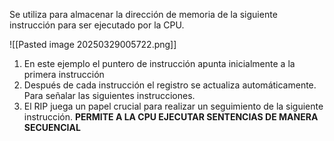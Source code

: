 Se utiliza para almacenar la dirección de memoria de la siguiente instrucción para ser ejecutado por la CPU.

![[Pasted image 20250329005722.png]]

1. En este ejemplo el puntero de instrucción apunta inicialmente a la primera instrucción
2. Después de cada instrucción el registro se actualiza automáticamente. Para señalar las siguientes instrucciones.
3. El RIP juega un papel crucial para realizar un seguimiento de la siguiente instrucción. **PERMITE A LA CPU EJECUTAR SENTENCIAS DE MANERA SECUENCIAL**
